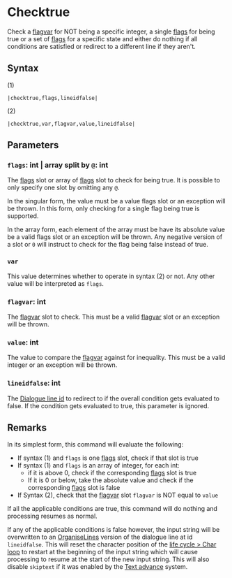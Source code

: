# Checktrue

Check a [flagvar](../../../Flags%20arrays/flagvar.md) for NOT being a specific integer, a single [flags](../../../Flags%20arrays/flags.md) for being true or a set of [flags](../../../Flags%20arrays/flags.md) for a specific state and either do nothing if all conditions are satisfied or redirect to a different line if they aren't.

## Syntax

(1)

````
|checktrue,flags,lineidfalse|
````

(2)

````
|checktrue,var,flagvar,value,lineidfalse|
````

## Parameters

### `flags`: int | array split by `@`: int

The [flags](../../../Flags%20arrays/flags.md) slot or array of [flags](../../../Flags%20arrays/flags.md) slot to check for being true. It is possible to only specify one slot by omitting any `@`. 

In the singular form, the value must be a value flags slot or an exception will be thrown. In this form, only checking for a single flag being true is supported.

In the array form, each element of the array must be have its absolute value be a valid flags slot or an exception will be thrown. Any negative version of a slot or `0` will instruct to check for the flag being false instead of true.

### `var`

This value determines whether to operate in syntax (2) or not. Any other value will be interpreted as `flags`.

### `flagvar`: int

The [flagvar](../../../Flags%20arrays/flagvar.md) slot to check. This must be a valid [flagvar](../../../Flags%20arrays/flagvar.md) slot or an exception will be thrown.

### `value`: int

The value to compare the [flagvar](../../../Flags%20arrays/flagvar.md) against for inequality. This must be a valid integer or an exception will be thrown.

### `lineidfalse`: int

The [Dialogue line id](../Dialogue%20line%20id.md) to redirect to if the overall condition gets evaluated to false. If the condition gets evaluated to true, this parameter is ignored.

## Remarks

In its simplest form, this command will evaluate the following:

* If syntax (1) and `flags` is one [flags](../../../Flags%20arrays/flags.md) slot, check if that slot is true
* If syntax (1) and `flags` is an array of integer, for each int:
  * if it is above 0, check if the corresponding [flags](../../../Flags%20arrays/flags.md) slot is true
  * If it is 0 or below, take the absolute value and check if the corresponding [flags](../../../Flags%20arrays/flags.md) slot is false
* If Syntax (2), check that the [flagvar](../../../Flags%20arrays/flagvar.md) slot `flagvar` is NOT equal to `value`

If all the applicable conditions are true, this command will do nothing and processing resumes as normal.

If any of the applicable conditions is false however, the input string will be overwritten to an [OrganiseLines](../../Related%20Systems/Automatic%20Line%20Breaks/OrganiseLines.md) version of the dialogue line at id `lineidfalse`. This will reset the character position of the [life cycle > Char loop](../../life%20cycle.md#char-loop) to restart at the beginning of the input string which will cause processing to resume at the start of the new input string. This will also disable `skiptext` if it was enabled by the [Text advance](../../Related%20Systems/Text%20advance.md) system.
